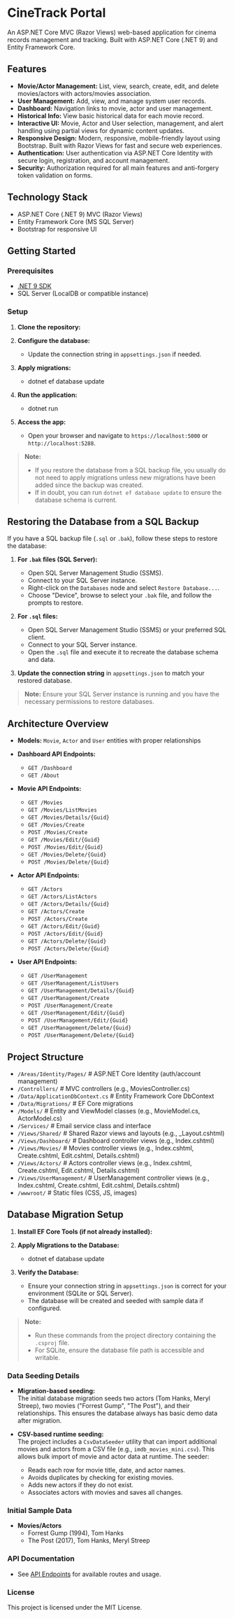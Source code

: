 # CineTrack Portal

An ASP.NET Core MVC (Razor Views) web-based application for cinema records management and tracking. Built with ASP.NET Core (.NET 9) and Entity Framework Core.

## Features

- **Movie/Actor Management:** List, view, search, create, edit, and delete movies/actors with actors/movies association.
- **User Management:** Add, view, and manage system user records.
- **Dashboard:** Navigation links to movie, actor and user management.
- **Historical Info:** View basic historical data for each movie record.
- **Interactive UI:** Movie, Actor and User selection, management, and alert handling using partial views for dynamic content updates.
- **Responsive Design:** Modern, responsive, mobile-friendly layout using Bootstrap. Built with Razor Views for fast and secure web experiences.
- **Authentication:** User authentication via ASP.NET Core Identity with secure login, registration, and account management.
- **Security:** Authorization required for all main features and anti-forgery token validation on forms.

## Technology Stack

- ASP.NET Core (.NET 9) MVC (Razor Views)
- Entity Framework Core (MS SQL Server)
- Bootstrap for responsive UI

## Getting Started

### Prerequisites

- [.NET 9 SDK](https://dotnet.microsoft.com/download/dotnet/9.0)
- SQL Server (LocalDB or compatible instance)

### Setup

1. **Clone the repository:**

2. **Configure the database:**
   - Update the connection string in `appsettings.json` if needed.

3. **Apply migrations:**
   - dotnet ef database update

4. **Run the application:**	
   - dotnet run

5. **Access the app:**
   - Open your browser and navigate to `https://localhost:5000` or `http://localhost:5288`.

> **Note:** 
> - If you restore the database from a SQL backup file, you usually do not need to apply migrations unless new migrations have been added since the backup was created. 
> - If in doubt, you can run `dotnet ef database update` to ensure the database schema is current.
	
## Restoring the Database from a SQL Backup

If you have a SQL backup file (`.sql` or `.bak`), follow these steps to restore the database:

1. **For `.bak` files (SQL Server):**
   - Open SQL Server Management Studio (SSMS).
   - Connect to your SQL Server instance.
   - Right-click on the `Databases` node and select `Restore Database...`.
   - Choose "Device", browse to select your `.bak` file, and follow the prompts to restore.

2. **For `.sql` files:**
   - Open SQL Server Management Studio (SSMS) or your preferred SQL client.
   - Connect to your SQL Server instance.
   - Open the `.sql` file and execute it to recreate the database schema and data.

3. **Update the connection string** in `appsettings.json` to match your restored database.

> **Note:** Ensure your SQL Server instance is running and you have the necessary permissions to restore databases.

## Architecture Overview

- **Models:** `Movie`, `Actor` and `User` entities with proper relationships
- **Dashboard API Endpoints:**
  - `GET /Dashboard`
  -	`GET /About`
  
- **Movie API Endpoints:**
  - `GET /Movies`
  -	`GET /Movies/ListMovies`
  -	`GET /Movies/Details/{Guid}`
  -	`GET /Movies/Create`
  -	`POST /Movies/Create`
  -	`GET /Movies/Edit/{Guid}`
  -	`POST /Movies/Edit/{Guid}`
  -	`GET /Movies/Delete/{Guid}`
  -	`POST /Movies/Delete/{Guid}`

- **Actor API Endpoints:**
  - `GET /Actors`
  -	`GET /Actors/ListActors`
  -	`GET /Actors/Details/{Guid}`
  -	`GET /Actors/Create`
  -	`POST /Actors/Create`
  -	`GET /Actors/Edit/{Guid}`
  -	`POST /Actors/Edit/{Guid}`
  -	`GET /Actors/Delete/{Guid}`
  -	`POST /Actors/Delete/{Guid}`  
  
- **User API Endpoints:**
  - `GET /UserManagement`
  -	`GET /UserManagement/ListUsers`
  -	`GET /UserManagement/Details/{Guid}`
  -	`GET /UserManagement/Create`
  -	`POST /UserManagement/Create`
  -	`GET /UserManagement/Edit/{Guid}`
  -	`POST /UserManagement/Edit/{Guid}`
  -	`GET /UserManagement/Delete/{Guid}`
  -	`POST /UserManagement/Delete/{Guid}`  

## Project Structure

- `/Areas/Identity/Pages/`                # ASP.NET Core Identity (auth/account management)
- `/Controllers/`                         # MVC controllers (e.g., MoviesController.cs)
- `/Data/ApplicationDbContext.cs`         # Entity Framework Core DbContext
- `/Data/Migrations/`                     # EF Core migrations
- `/Models/`                              # Entity and ViewModel classes (e.g., MovieModel.cs, ActorModel.cs)
- `/Services/`							  # Email service class and interface
- `/Views/Shared/`                        # Shared Razor views and layouts (e.g., _Layout.cshtml)
- `/Views/Dashboard/`                     # Dashboard controller views (e.g., Index.cshtml)
- `/Views/Movies/`                        # Movies controller views (e.g., Index.cshtml, Create.cshtml, Edit.cshtml, Details.cshtml)
- `/Views/Actors/`                        # Actors controller views (e.g., Index.cshtml, Create.cshtml, Edit.cshtml, Details.cshtml)
- `/Views/UserManagement/`                # UserManagement controller views (e.g., Index.cshtml, Create.cshtml, Edit.cshtml, Details.cshtml)
- `/wwwroot/`                             # Static files (CSS, JS, images)

## Database Migration Setup

1. **Install EF Core Tools (if not already installed):**

2. **Apply Migrations to the Database:**
   - dotnet ef database update

3. **Verify the Database:**
   - Ensure your connection string in `appsettings.json` is correct for your environment (SQLite or SQL Server).
   - The database will be created and seeded with sample data if configured.
   
> **Note:**  
> - Run these commands from the project directory containing the `.csproj` file.
> - For SQLite, ensure the database file path is accessible and writable.

### Data Seeding Details

- **Migration-based seeding:**  
  The initial database migration seeds two actors (Tom Hanks, Meryl Streep), two movies ("Forrest Gump", "The Post"), and their relationships. This ensures the database always has basic demo data after migration.

- **CSV-based runtime seeding:**  
  The project includes a `CsvDataSeeder` utility that can import additional movies and actors from a CSV file (e.g., `imdb_movies_mini.csv`). This allows bulk import of movie and actor data at runtime. The seeder:
  - Reads each row for movie title, date, and actor names.
  - Avoids duplicates by checking for existing movies.
  - Adds new actors if they do not exist.
  - Associates actors with movies and saves all changes.

### Initial Sample Data

- **Movies/Actors**
  - Forrest Gump (1994), Tom Hanks
  - The Post (2017), Tom Hanks, Meryl Streep

### API Documentation

- See [API Endpoints](#architecture-overview) for available routes and usage.

### License

This project is licensed under the MIT License.
